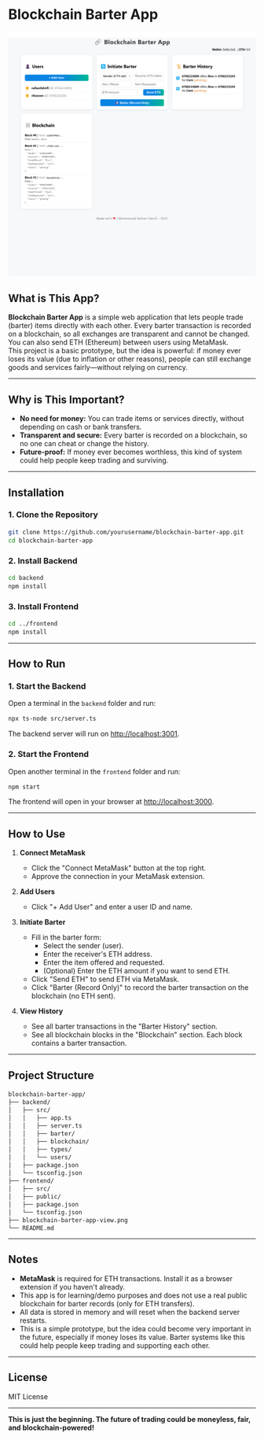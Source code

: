# Blockchain Barter App

![Blockchain Barter App Screenshot](blockchain-barter-app-view.png)

## What is This App?

**Blockchain Barter App** is a simple web application that lets people trade (barter) items directly with each other. Every barter transaction is recorded on a blockchain, so all exchanges are transparent and cannot be changed. You can also send ETH (Ethereum) between users using MetaMask.  
This project is a basic prototype, but the idea is powerful: if money ever loses its value (due to inflation or other reasons), people can still exchange goods and services fairly—without relying on currency.

---

## Why is This Important?

- **No need for money:** You can trade items or services directly, without depending on cash or bank transfers.
- **Transparent and secure:** Every barter is recorded on a blockchain, so no one can cheat or change the history.
- **Future-proof:** If money ever becomes worthless, this kind of system could help people keep trading and surviving.

---

## Installation

### 1. Clone the Repository

```sh
git clone https://github.com/yourusername/blockchain-barter-app.git
cd blockchain-barter-app
```

### 2. Install Backend

```sh
cd backend
npm install
```

### 3. Install Frontend

```sh
cd ../frontend
npm install
```

---

## How to Run

### 1. Start the Backend

Open a terminal in the `backend` folder and run:

```sh
npx ts-node src/server.ts
```

The backend server will run on [http://localhost:3001](http://localhost:3001).

### 2. Start the Frontend

Open another terminal in the `frontend` folder and run:

```sh
npm start
```

The frontend will open in your browser at [http://localhost:3000](http://localhost:3000).

---

## How to Use

1. **Connect MetaMask**  
   - Click the "Connect MetaMask" button at the top right.
   - Approve the connection in your MetaMask extension.

2. **Add Users**  
   - Click "+ Add User" and enter a user ID and name.

3. **Initiate Barter**  
   - Fill in the barter form:
     - Select the sender (user).
     - Enter the receiver's ETH address.
     - Enter the item offered and requested.
     - (Optional) Enter the ETH amount if you want to send ETH.
   - Click "Send ETH" to send ETH via MetaMask.
   - Click "Barter (Record Only)" to record the barter transaction on the blockchain (no ETH sent).

4. **View History**  
   - See all barter transactions in the "Barter History" section.
   - See all blockchain blocks in the "Blockchain" section. Each block contains a barter transaction.

---

## Project Structure

```
blockchain-barter-app/
├── backend/
│   ├── src/
│   │   ├── app.ts
│   │   ├── server.ts
│   │   ├── barter/
│   │   ├── blockchain/
│   │   ├── types/
│   │   └── users/
│   ├── package.json
│   └── tsconfig.json
├── frontend/
│   ├── src/
│   ├── public/
│   ├── package.json
│   └── tsconfig.json
├── blockchain-barter-app-view.png
└── README.md
```

---

## Notes

- **MetaMask** is required for ETH transactions. Install it as a browser extension if you haven't already.
- This app is for learning/demo purposes and does not use a real public blockchain for barter records (only for ETH transfers).
- All data is stored in memory and will reset when the backend server restarts.
- This is a simple prototype, but the idea could become very important in the future, especially if money loses its value. Barter systems like this could help people keep trading and supporting each other.

---

## License

MIT License

---

**This is just the beginning. The future of trading could be moneyless, fair, and blockchain-powered!**
